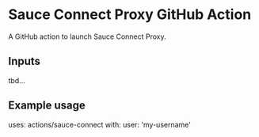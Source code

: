 Sauce Connect Proxy GitHub Action
=================================

A GitHub action to launch Sauce Connect Proxy.

## Inputs

tbd...

## Example usage

uses: actions/sauce-connect
with:
  user: 'my-username'
